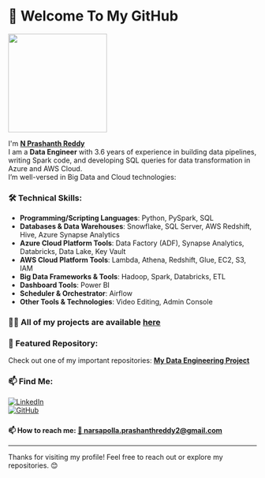 # 👋 Welcome To My GitHub

<img src="https://user-images.githubusercontent.com/74038190/212748842-9fcbad5b-6173-4175-8a61-521f3dbb7514.gif" width="200"/>

I'm [**N Prashanth Reddy**](https://github.com/nprashanth035)  
I am a **Data Engineer** with 3.6 years of experience in building data pipelines, writing Spark code, and developing SQL queries for data transformation in Azure and AWS Cloud.  
I’m well-versed in Big Data and Cloud technologies:

### 🛠️ Technical Skills:
- **Programming/Scripting Languages**: Python, PySpark, SQL  
- **Databases & Data Warehouses**: Snowflake, SQL Server, AWS Redshift, Hive, Azure Synapse Analytics  
- **Azure Cloud Platform Tools**: Data Factory (ADF), Synapse Analytics, Databricks, Data Lake, Key Vault  
- **AWS Cloud Platform Tools**: Lambda, Athena, Redshift, Glue, EC2, S3, IAM  
- **Big Data Frameworks & Tools**: Hadoop, Spark, Databricks, ETL  
- **Dashboard Tools**: Power BI  
- **Scheduler & Orchestrator**: Airflow  
- **Other Tools & Technologies**: Video Editing, Admin Console  

### 👨‍💻 All of my projects are available [here](https://github.com/nprashanth035)

### 📌 Featured Repository:  
Check out one of my important repositories: [**My Data Engineering Project**](https://github.com/nprashanth035/my-repository-name)

### 📫 Find Me:
[![LinkedIn](https://img.shields.io/badge/LinkedIn-Profile-blue?logo=linkedin)](https://www.linkedin.com/in/n-prashanth-reddy-b780111b2/)  
[![GitHub](https://img.shields.io/badge/GitHub-Profile-black?logo=github)](https://github.com/nprashanth035)

### <span style="font-size:14px;">📫 How to reach me: [📧 narsapolla.prashanthreddy2@gmail.com](mailto:narsapolla.prashanthreddy2@gmail.com)</span>

---

Thanks for visiting my profile! Feel free to reach out or explore my repositories. 😊
